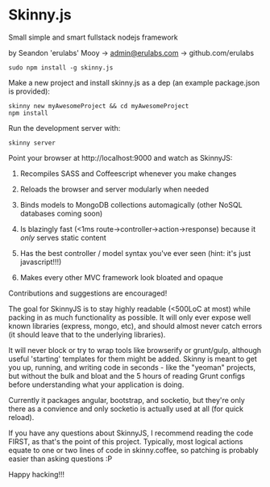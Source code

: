 Skinny.js
=======
Small simple and smart fullstack nodejs framework

by Seandon 'erulabs' Mooy -> admin@erulabs.com -> github.com/erulabs

    sudo npm install -g skinny.js

Make a new project and install skinny.js as a dep (an example package.json is provided):

    skinny new myAwesomeProject && cd myAwesomeProject
    npm install

Run the development server with:

    skinny server

Point your browser at http://localhost:9000 and watch as SkinnyJS:

  1) Recompiles SASS and Coffeescript whenever you make changes
  
  2) Reloads the browser and server modularly when needed
  
  3) Binds models to MongoDB collections automagically (other NoSQL databases coming soon)
  
  4) Is blazingly fast (\<1ms route->controller->action->response) because it _only_ serves static content
  
  5) Has the best controller / model syntax you've ever seen (hint: it's just javascript!!!)
  
  6) Makes every other MVC framework look bloated and opaque

Contributions and suggestions are encouraged!

The goal for SkinnyJS is to stay highly readable (<500LoC at most) while packing in as much functionality as possible. It will only ever expose well known libraries (express, mongo, etc), and should almost never catch errors (it should leave that to the underlying libraries).

It will never block or try to wrap tools like browserify or grunt/gulp, although useful 'starting' templates for them might be added. Skinny is meant to get you up, running, and writing code in seconds - like the "yeoman" projects, but without the bulk and bloat and the 5 hours of reading Grunt configs before understanding what your application is doing.

Currently it packages angular, bootstrap, and socketio, but they're only there as a convience and only socketio is actually used at all (for quick reload).

If you have any questions about SkinnyJS, I recommend reading the code FIRST, as that's the point of this project. Typically, most logical actions equate to one or two lines of code in skinny.coffee, so patching is probably easier than asking questions :P

Happy hacking!!!
